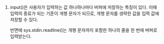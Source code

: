 1. input()은 사용자가 입력하는 값 하나하나마다 버퍼에 저장하는 특징이 있다. 이때 입력의 종료가 되는 기준이 개행 문자가 되므로, 개행 문자를 생략한 값을 입력 값에 저장할 수 있다.

    반면에 sys.stdin.readline()는 개행 문자까지 포함한 하나의 줄을 한 번에 버퍼로 입력받는다.
<!--stackedit_data:
eyJoaXN0b3J5IjpbMTc1NjU4ODA4NF19
-->
